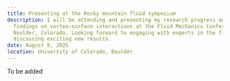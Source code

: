 ```yaml
---
title: Presenting at the Rocky mountain fluid symposium
description: I will be attending and presenting my research progress and
  findings on vortex–surface interactions at the Fluid Mechanics Conference in
  Boulder, Colorado. Looking forward to engaging with experts in the field and
  discussing exciting new results.
date: August 8, 2025
location: University of Colorado, Boulder
---
```

T﻿o be added